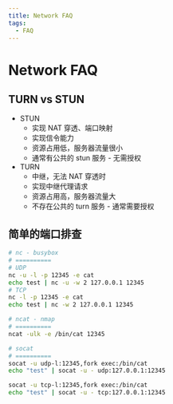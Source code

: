 ```yaml
---
title: Network FAQ
tags:
  - FAQ
---
```


# Network FAQ

## TURN vs STUN

- STUN
  - 实现 NAT 穿透、端口映射
  - 实现信令能力
  - 资源占用低，服务器流量很小
  - 通常有公共的 stun 服务 - 无需授权
- TURN
  - 中继，无法 NAT 穿透时
  - 实现中继代理请求
  - 资源占用高，服务器流量大
  - 不存在公共的 turn 服务 - 通常需要授权

## 简单的端口排查

```bash
# nc - busybox
# ==========
# UDP
nc -u -l -p 12345 -e cat
echo test | nc -u -w 2 127.0.0.1 12345
# TCP
nc -l -p 12345 -e cat
echo test | nc -w 2 127.0.0.1 12345

# ncat - nmap
# ==========
ncat -ulk -e /bin/cat 12345

# socat
# ==========
socat -u udp-l:12345,fork exec:/bin/cat
echo "test" | socat -u - udp:127.0.0.1:12345

socat -u tcp-l:12345,fork exec:/bin/cat
echo "test" | socat -u - tcp:127.0.0.1:12345
```
